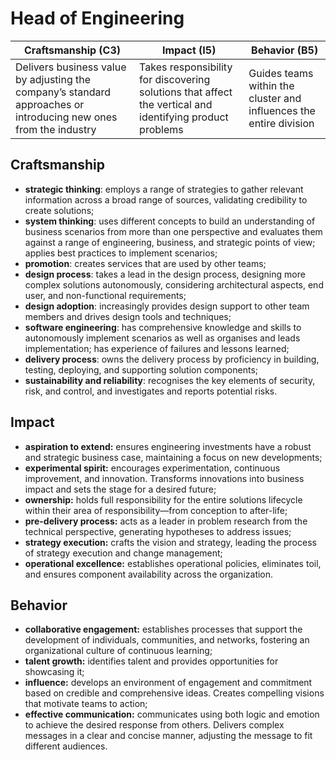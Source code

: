 # Head of Engineering

| Craftsmanship (C3) | Impact (I5) | Behavior (B5) |
| -------------------| ----------- | --------------|
| Delivers business value by adjusting the company’s standard approaches or introducing new ones from the industry | Takes responsibility for discovering solutions that affect the vertical and identifying product problems | Guides teams within the cluster and influences the entire division |



## Craftsmanship

* **strategic thinking**: employs a range of strategies to gather relevant information across a broad range of sources, validating credibility to create solutions;
* **system thinking**: uses different concepts to build an understanding of business scenarios from more than one perspective and evaluates them against a range of engineering, business, and strategic points of view; applies best practices to implement scenarios;
* **promotion**: creates services that are used by other teams;
* **design process**: takes a lead in the design process, designing more complex solutions autonomously, considering architectural aspects, end user, and non-functional requirements;
* **design adoption**: increasingly provides design support to other team members and drives design tools and techniques;
* **software engineering**: has comprehensive knowledge and skills to autonomously implement scenarios as well as organises and leads implementation; has experience of failures and lessons learned;
* **delivery process**: owns the delivery process by proficiency in building, testing, deploying, and supporting solution components;
* **sustainability and reliability**: recognises the key elements of security, risk, and control, and investigates and reports potential risks.


## Impact

* **aspiration to extend:** ensures engineering investments have a robust and strategic business case, maintaining a focus on new developments;
* **experimental spirit:** encourages experimentation, continuous improvement, and innovation. Transforms innovations into business impact and sets the stage for a desired future;
* **ownership:** holds full responsibility for the entire solutions lifecycle within their area of responsibility—from conception to after-life;
* **pre-delivery process:** acts as a leader in problem research from the technical perspective, generating hypotheses to address issues;
* **strategy execution:** crafts the vision and strategy, leading the process of strategy execution and change management;
* **operational excellence:** establishes operational policies, eliminates toil, and ensures component availability across the organization.


## Behavior

* **collaborative engagement:** establishes processes that support the development of individuals, communities, and networks, fostering an organizational culture of continuous learning;
* **talent growth:** identifies talent and provides opportunities for showcasing it;
* **influence:** develops an environment of engagement and commitment based on credible and comprehensive ideas. Creates compelling visions that motivate teams to action;
* **effective communication:** communicates using both logic and emotion to achieve the desired response from others. Delivers complex messages in a clear and concise manner, adjusting the message to fit different audiences.